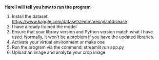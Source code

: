 **Here I will tell you how to run the program**

1. Install the dataset. https://www.kaggle.com/datasets/emmarex/plantdisease
2. I have already trained the model
3. Ensure that your library version and Python version match what I have used. Normally, it won't be a problem if you have the updated libraries.
4. Activate your virtual environment or make one
5. Run the program via the command: streamlit run app.py
6. Upload an image and analyze your crop image
   
